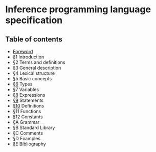 # Inference programming language specification

## Table of contents

- [Foreword](./foreword.md)
- §1 Introduction
- §2 Terms and definitions
- §3 General description
- §4 Lexical structure
- §5 Basic concepts
- [§6](./Types/README.md) Types
- §7 Variables
- [§8](./Expressions/README.md) Expressions
- [§9](./Statements/README.md) Statements
- [§10](./Definitions/README.md) Definitions
- §11 Functions
- §12 Constants
- §A Grammar
- §B Standard Library
- §C Comments
- §D Examples
- §E Bibliography
